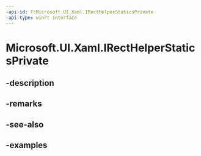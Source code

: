```yaml
---
-api-id: T:Microsoft.UI.Xaml.IRectHelperStaticsPrivate
-api-type: winrt interface
---
```


# Microsoft.UI.Xaml.IRectHelperStaticsPrivate

<!--
public interface IRectHelperStaticsPrivate
-->


## -description

## -remarks

## -see-also

## -examples


